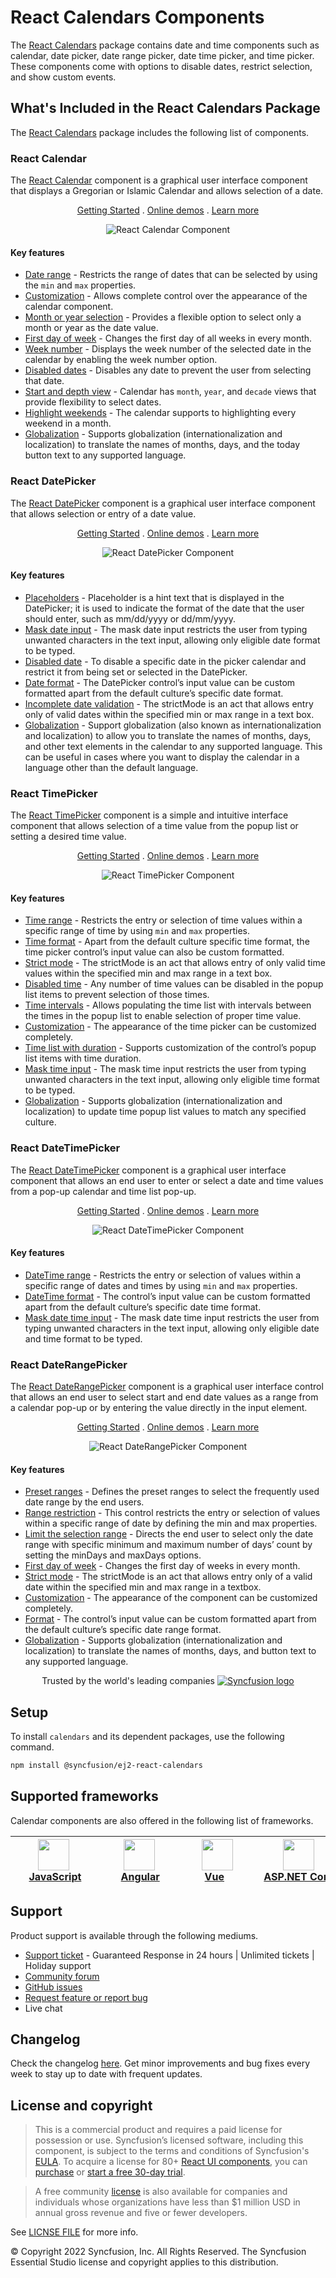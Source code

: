 # React Calendars Components

The [React Calendars](https://www.syncfusion.com/react-components/react-calendar?utm_source=npm&utm_medium=listing&utm_campaign=react-calendar-npm) package contains date and time components such as calendar, date picker, date range picker, date time picker, and time picker. These components come with options to disable dates, restrict selection, and show custom events.

## What's Included in the React Calendars Package

The [React Calendars](https://www.syncfusion.com/react-components/react-calendar?utm_source=npm&utm_medium=listing&utm_campaign=react-calendar-npm) package includes the following list of components.

### React Calendar

The [React Calendar](https://www.syncfusion.com/react-components/react-calendar?utm_source=npm&utm_medium=listing&utm_campaign=react-calendar-npm) component is a graphical user interface component that displays a Gregorian or Islamic Calendar and allows selection of a date.

<p align="center">
  <a href="https://ej2.syncfusion.com/react/documentation/calendar/getting-started/?utm_source=npm&utm_medium=listing&utm_campaign=react-calendar-npm">Getting Started</a> .
  <a href="https://ej2.syncfusion.com/react/demos/?utm_source=npm&utm_medium=listing&utm_campaign=react-calendar-npm#/bootstrap5/calendar/default">Online demos</a> .
  <a href="https://www.syncfusion.com/react-components/react-calendar?utm_source=npm&utm_medium=listing&utm_campaign=react-calendar-npm">Learn more</a>
</p>

<p align="center">
<img alt="React Calendar Component" src="https://raw.githubusercontent.com/SyncfusionExamples/nuget-img/master/react/react-calendar.png">
</p>

#### Key features

* [Date range](https://ej2.syncfusion.com/react/demos/?utm_source=npm&utm_campaign=calendar#/material/calendar/date-range) - Restricts the range of dates that can be selected by using the `min` and `max` properties.
* [Customization](https://ej2.syncfusion.com/react/demos/?utm_source=npm&utm_campaign=calendar#/material/calendar/special-dates) - Allows complete control over the appearance of the calendar component.
* [Month or year selection](https://ej2.syncfusion.com/react/documentation/calendar/calendar-views/#calendar-views) - Provides a flexible option to select only a month or year as the date value.
* [First day of week](https://ej2.syncfusion.com/react/documentation/calendar/how-to/change-the-first-day-of-week/#change-the-first-day-of-week) - Changes the first day of all weeks in every month.
* [Week number](https://ej2.syncfusion.com/react/documentation/calendar/how-to/render-the-calendar-with-week-numbers/#render-calendar-with-week-number) - Displays the week number of the selected date in the calendar by enabling the week number option.
* [Disabled dates](https://ej2.syncfusion.com/react/demos/?utm_source=npm&utm_campaign=calendar#/material/calendar/disabled) - Disables any date to prevent the user from selecting that date.
* [Start and depth view](https://ej2.syncfusion.com/react/documentation/calendar/calendar-view/#view-restriction) - Calendar has `month`, `year`, and `decade` views that provide flexibility to select dates.
* [Highlight weekends](https://ej2.syncfusion.com/react/documentation/calendar/customization#highlight-weekends) - The calendar supports to highlighting every weekend in a month.
* [Globalization](https://ej2.syncfusion.com/react/documentation/calendar/globalization#globalization) - Supports globalization (internationalization and localization) to translate the names of months, days, and the today button text to any supported language.

### React DatePicker

The [React DatePicker](https://www.syncfusion.com/react-components/react-datepicker?utm_source=npm&utm_medium=listing&utm_campaign=react-calendar-npm) component is a graphical user interface component that allows selection or entry of a date value.

<p align="center">
  <a href="https://ej2.syncfusion.com/react/documentation/datepicker/getting-started/?utm_source=npm&utm_medium=listing&utm_campaign=react-calendar-npm">Getting Started</a> .
  <a href="https://ej2.syncfusion.com/react/demos/?utm_source=npm&utm_medium=listing&utm_campaign=react-calendar-npm#/bootstrap5/datepicker/default">Online demos</a> .
  <a href="https://www.syncfusion.com/react-components/react-datepicker?utm_source=npm&utm_medium=listing&utm_campaign=react-calendar-npm">Learn more</a>
</p>

<p align="center">
<img alt="React DatePicker Component" src="https://raw.githubusercontent.com/SyncfusionExamples/nuget-img/master/react/react-datepicker.png">
</p>

#### Key features

* [Placeholders](https://ej2.syncfusion.com/react/documentation/datepicker/how-to/set-the-placeholder) - Placeholder is a hint text that is displayed in the DatePicker; it is used to indicate the format of the date that the user should enter, such as mm/dd/yyyy or dd/mm/yyyy.
* [Mask date input](https://ej2.syncfusion.com/react/demos/?utm_source=npm&utm_medium=listing&utm_campaign=react-calendar-npm#/bootstrap5/datepicker/input-mask) - The mask date input restricts the user from typing unwanted characters in the text input, allowing only eligible date format to be typed.
* [Disabled date](https://ej2.syncfusion.com/react/demos/?utm_source=npm&utm_medium=listing&utm_campaign=react-calendar-npm#/bootstrap5/datepicker/disabled) - To disable a specific date in the picker calendar and restrict it from being set or selected in the DatePicker.
* [Date format](https://ej2.syncfusion.com/react/demos/?utm_source=npm&utm_medium=listing&utm_campaign=react-calendar-npm#/bootstrap5/datepicker/date-format) - The DatePicker control’s input value can be custom formatted apart from the default culture’s specific date format.
* [Incomplete date validation](https://ej2.syncfusion.com/react/documentation/datepicker/strict-mode?utm_source=npm&utm_medium=listing&utm_campaign=react-calendar-npm) - The strictMode is an act that allows entry only of valid dates within the specified min or max range in a text box.
* [Globalization](https://ej2.syncfusion.com/react/documentation/datepicker/globalization?utm_source=npm&utm_medium=listing&utm_campaign=react-calendar-npm) - Support globalization (also known as internationalization and localization) to allow you to translate the names of months, days, and other text elements in the calendar to any supported language. This can be useful in cases where you want to display the calendar in a language other than the default language.

### React TimePicker

The [React TimePicker](https://www?utm_source=npm&utm_medium=listing&utm_campaign=react-calendar-npm.syncfusion.com/react-components/react-timepicker) component is a simple and intuitive interface component that allows selection of a time value from the popup list or setting a desired time value.

<p align="center">
  <a href="https://ej2.syncfusion.com/react/documentation/timepicker/getting-started/?utm_source=npm&utm_medium=listing&utm_campaign=react-calendar-npm">Getting Started</a> .
  <a href="https://ej2.syncfusion.com/react/demos/?utm_source=npm&utm_medium=listing&utm_campaign=react-calendar-npm#/bootstrap5/timepicker/default">Online demos</a> .
  <a href="https://www?utm_source=npm&utm_medium=listing&utm_campaign=react-calendar-npm.syncfusion.com/react-components/react-timepicker">Learn more</a>
</p>

<p align="center">
<img alt="React TimePicker Component" src="https://raw.githubusercontent.com/SyncfusionExamples/nuget-img/master/react/react-timepicker.png">
</p>

#### Key features

* [Time range](https://ej2.syncfusion.com/react/demos/?utm_source=npm&utm_campaign=timepicker#/material/timepicker/time-range) - Restricts the entry or selection of time values within a specific range of time by using `min` and `max` properties.
* [Time format](https://ej2.syncfusion.com/react/demos/?utm_source=npm&utm_campaign=timepicker#/material/timepicker/time-format) - Apart from the default culture specific time format, the time picker control’s input value can also be custom formatted.
* [Strict mode](https://ej2.syncfusion.com/react/documentation/timepicker/strict-mode#timepicker) - The strictMode is an act that allows entry of only valid time values within the specified min and max range in a text box.
* [Disabled time](https://ej2.syncfusion.com/react/demos/?utm_source=npm&utm_campaign=timepicker#/material/timepicker/list-formatting) - Any number of time values can be disabled in the popup list items to prevent selection of those times.
* [Time intervals](https://ej2.syncfusion.com/react/demos/?utm_source=npm&utm_campaign=timepicker#/material/timepicker/list-formatting) - Allows populating the time list with intervals between the times in the popup list to enable selection of proper time value.
* [Customization](https://ej2.syncfusion.com/react/documentation/timepicker/how-to/css-customization/#css-customization) - The appearance of the time picker can be customized completely.
* [Time list with duration](https://ej2.syncfusion.com/react/demos/?utm_source=npm&utm_campaign=timepicker#/material/timepicker/list-formatting) - Supports customization of the control’s popup list items with time duration.
* [Mask time input](https://ej2.syncfusion.com/react/demos/?utm_source=npm&utm_medium=listing&utm_campaign=react-calendar-npm#/bootstrap5/timepicker/input-mask) - The mask time input restricts the user from typing unwanted characters in the text input, allowing only eligible time format to be typed.
* [Globalization](https://ej2.syncfusion.com/react/documentation/timepicker/globalization#globalization) - Supports globalization (internationalization and localization) to update time popup list values to match any specified culture.

### React DateTimePicker

The [React DateTimePicker](https://www.syncfusion.com/react-components/react-datetime-picker?utm_source=npm&utm_medium=listing&utm_campaign=react-calendar-npm) component is a graphical user interface component that allows an end user to enter or select a date and time values from a pop-up calendar and time list pop-up.

<p align="center">
  <a href="https://ej2.syncfusion.com/react/documentation/datetimepicker/getting-started/?utm_source=npm&utm_medium=listing&utm_campaign=react-calendar-npm">Getting Started</a> .
  <a href="https://ej2.syncfusion.com/react/demos/?utm_source=npm&utm_medium=listing&utm_campaign=react-calendar-npm#/bootstrap5/datetimepicker/default">Online demos</a> .
  <a href="https://www.syncfusion.com/react-components/react-datetime-picker?utm_source=npm&utm_medium=listing&utm_campaign=react-calendar-npm">Learn more</a>
</p>

<p align="center">
<img alt="React DateTimePicker Component" src="https://raw.githubusercontent.com/SyncfusionExamples/nuget-img/master/react/react-datetimepicker.png">
</p>

#### Key features

* [DateTime range](https://ej2.syncfusion.com/react/demos/?utm_source=npm&utm_campaign=datetimepicker#/material/datetimepicker/date-time-range) - Restricts the entry or selection of values within a specific range of dates and times by using `min` and `max` properties.
* [DateTime format](https://ej2.syncfusion.com/react/demos/?utm_source=npm&utm_campaign=datetimepicker#/material/datetimepicker/date-time-format) - The control’s input value can be custom formatted apart from the default culture’s specific date time format.
* [Mask date time input](https://ej2.syncfusion.com/react/demos/?utm_source=npm&utm_medium=listing&utm_campaign=react-calendar-npm#/bootstrap5/datetimepicker/input-mask) - The mask date time input restricts the user from typing unwanted characters in the text input, allowing only eligible date and time format to be typed.

### React DateRangePicker

The [React DateRangePicker](https://www.syncfusion.com/react-components/react-daterangepicker?utm_source=npm&utm_medium=listing&utm_campaign=react-calendar-npm) component is a graphical user interface control that allows an end user to select start and end date values as a range from a calendar pop-up or by entering the value directly in the input element.

<p align="center">
  <a href="https://ej2.syncfusion.com/react/documentation/daterangepicker/getting-started/?utm_source=npm&utm_medium=listing&utm_campaign=react-calendar-npm">Getting Started</a> .
  <a href="https://ej2.syncfusion.com/react/demos/?utm_source=npm&utm_medium=listing&utm_campaign=react-calendar-npm#/bootstrap5/daterangepicker/default">Online demos</a> .
  <a href="https://www.syncfusion.com/react-components/react-daterangepicker?utm_source=npm&utm_medium=listing&utm_campaign=react-calendar-npm">Learn more</a>
</p>

<p align="center">
<img alt="React DateRangePicker Component" src="https://raw.githubusercontent.com/SyncfusionExamples/nuget-img/master/react/react-daterangepicker.png">
</p>

#### Key features

* [Preset ranges](https://ej2.syncfusion.com/react/demos/?utm_source=npm&utm_campaign=daterangepicker#/material/daterangepicker/presets) - Defines the preset ranges to select the frequently used date range by the end users.
* [Range restriction](https://ej2.syncfusion.com/react/demos/?utm_source=npm&utm_campaign=daterangepicker#/material/daterangepicker/date-range) - This control restricts the entry or selection of values within a specific range of date by defining the min and max properties.
* [Limit the selection range](https://ej2.syncfusion.com/react/demos/?utm_source=npm&utm_campaign=daterangepicker#/material/daterangepicker/day-span) - Directs the end user to select only the date range with specific minimum and maximum number of days’ count by setting the minDays and maxDays options.
* [First day of week](https://ej2.syncfusion.com/react/documentation/daterangepicker/customization/#first-day-of-week) - Changes the first day of weeks in every month.
* [Strict mode](https://ej2.syncfusion.com/react/documentation/daterangepicker/range-selection#strict-mode) - The strictMode is an act that allows entry only of a valid date within the specified min and max range in a textbox.
* [Customization](https://ej2.syncfusion.com/react/documentation/daterangepicker/customization#customization) - The appearance of the component can be customized completely.
* [Format](https://ej2.syncfusion.com/react/demos/?utm_source=npm&utm_campaign=daterangepicker#/material/daterangepicker/date-format) - The control’s input value can be custom formatted apart from the default culture’s specific date range format.
* [Globalization](https://ej2.syncfusion.com/react/documentation/daterangepicker/globalization#globalization) - Supports globalization (internationalization and localization) to translate the names of months, days, and button text to any supported language.

<p align="center">
Trusted by the world's leading companies
  <a href="https://www.syncfusion.com/">
    <img src="https://raw.githubusercontent.com/SyncfusionExamples/nuget-img/master/syncfusion/syncfusion-trusted-companies.webp" alt="Syncfusion logo">
  </a>
</p>

## Setup

To install `calendars` and its dependent packages, use the following command.

```sh
npm install @syncfusion/ej2-react-calendars
```

## Supported frameworks

Calendar components are also offered in the following list of frameworks.

| [<img src="https://ej2.syncfusion.com/github/images/js.svg" height="50" />](https://www.syncfusion.com/javascript-ui-controls?utm_medium=listing&utm_source=github)<br/>&nbsp;&nbsp;&nbsp;&nbsp;&nbsp;[JavaScript](https://www.syncfusion.com/javascript-ui-controls?utm_medium=listing&utm_source=github)&nbsp;&nbsp;&nbsp;&nbsp; | [<img src="https://ej2.syncfusion.com/github/images/angular.svg"  height="50" />](https://www.syncfusion.com/angular-components/?utm_medium=listing&utm_source=github)<br/>&nbsp;&nbsp;&nbsp;&nbsp;&nbsp;&nbsp;&nbsp;[Angular](https://www.syncfusion.com/angular-components/?utm_medium=listing&utm_source=github)&nbsp;&nbsp;&nbsp;&nbsp;&nbsp;&nbsp; | [<img src="https://ej2.syncfusion.com/github/images/vue.svg" height="50" />](https://www.syncfusion.com/vue-ui-components?utm_medium=listing&utm_source=github)<br/>&nbsp;&nbsp;&nbsp;&nbsp;&nbsp;&nbsp;&nbsp;[Vue](https://www.syncfusion.com/vue-ui-components?utm_medium=listing&utm_source=github)&nbsp;&nbsp;&nbsp;&nbsp;&nbsp;&nbsp;&nbsp;&nbsp;&nbsp; | [<img src="https://ej2.syncfusion.com/github/images/netcore.svg" height="50" />](https://www.syncfusion.com/aspnet-core-ui-controls?utm_medium=listing&utm_source=github)<br/>&nbsp;&nbsp;[ASP.NET&nbsp;Core](https://www.syncfusion.com/aspnet-core-ui-controls?utm_medium=listing&utm_source=github)&nbsp;&nbsp; | [<img src="https://ej2.syncfusion.com/github/images/netmvc.svg" height="50" />](https://www.syncfusion.com/aspnet-mvc-ui-controls?utm_medium=listing&utm_source=github)<br/>&nbsp;&nbsp;[ASP.NET&nbsp;MVC](https://www.syncfusion.com/aspnet-mvc-ui-controls?utm_medium=listing&utm_source=github)&nbsp;&nbsp; | 
| :-----: | :-----: | :-----: | :-----: | :-----: |

## Support

Product support is available through the following mediums.

* [Support ticket](https://support.syncfusion.com/support/tickets/create) - Guaranteed Response in 24 hours | Unlimited tickets | Holiday support
* [Community forum](https://www.syncfusion.com/forums/essential-js2?utm_source=npm&utm_medium=listing&utm_campaign=react-calendar-npm)
* [GitHub issues](https://github.com/syncfusion/ej2-react-ui-components/issues/new)
* [Request feature or report bug](https://www.syncfusion.com/feedback/react?utm_source=npm&utm_medium=listing&utm_campaign=react-calendar-npm)
* Live chat

## Changelog

Check the changelog [here](https://github.com/syncfusion/ej2-react-ui-components/blob/master/components/calendars/CHANGELOG.md). Get minor improvements and bug fixes every week to stay up to date with frequent updates.

## License and copyright

> This is a commercial product and requires a paid license for possession or use. Syncfusion’s licensed software, including this component, is subject to the terms and conditions of Syncfusion's [EULA](https://www.syncfusion.com/eula/es/). To acquire a license for 80+ [React UI components](https://www.syncfusion.com/react-components), you can [purchase](https://www.syncfusion.com/sales/products) or [start a free 30-day trial](https://www.syncfusion.com/account/manage-trials/start-trials).

> A free community [license](https://www.syncfusion.com/products/communitylicense) is also available for companies and individuals whose organizations have less than $1 million USD in annual gross revenue and five or fewer developers.

See [LICNSE FILE](https://github.com/syncfusion/ej2-react-ui-components/blob/master/license) for more info.

&copy; Copyright 2022 Syncfusion, Inc. All Rights Reserved. The Syncfusion Essential Studio license and copyright applies to this distribution.